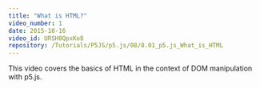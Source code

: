 ```yaml
---
title: "What is HTML?"
video_number: 1
date: 2015-10-16
video_id: URSH0QpxKo8
repository: /Tutorials/P5JS/p5.js/08/8.01_p5.js_What_is_HTML
---
```


This video covers the basics of HTML in the context of DOM manipulation with p5.js.
